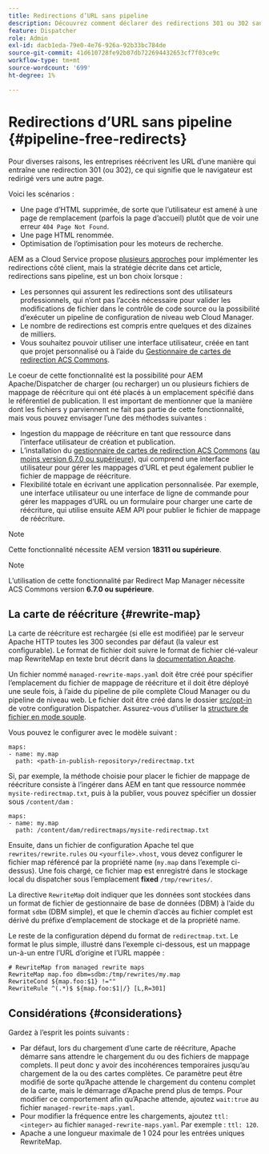 ```yaml
---
title: Redirections d’URL sans pipeline
description: Découvrez comment déclarer des redirections 301 ou 302 sans accès aux pipelines Git ou Cloud Manager.
feature: Dispatcher
role: Admin
exl-id: dacb1eda-79e0-4e76-926a-92b33bc784de
source-git-commit: 41d610728fe92b07db722694432653cf7f03ce9c
workflow-type: tm+mt
source-wordcount: '699'
ht-degree: 1%

---
```


# Redirections d’URL sans pipeline {#pipeline-free-redirects}

Pour diverses raisons, les entreprises réécrivent les URL d’une manière qui entraîne une redirection 301 (ou 302), ce qui signifie que le navigateur est redirigé vers une autre page.

Voici les scénarios :

* Une page d’HTML supprimée, de sorte que l’utilisateur est amené à une page de remplacement (parfois la page d’accueil) plutôt que de voir une erreur `404 Page Not Found`.
* Une page HTML renommée.
* Optimisation de l’optimisation pour les moteurs de recherche.

AEM as a Cloud Service propose [plusieurs approches](https://experienceleague.adobe.com/en/docs/experience-manager-learn/foundation/administration/url-redirection) pour implémenter les redirections côté client, mais la stratégie décrite dans cet article, redirections sans pipeline, est un bon choix lorsque :

* Les personnes qui assurent les redirections sont des utilisateurs professionnels, qui n’ont pas l’accès nécessaire pour valider les modifications de fichier dans le contrôle de code source ou la possibilité d’exécuter un pipeline de configuration de niveau web Cloud Manager.
* Le nombre de redirections est compris entre quelques et des dizaines de milliers.
* Vous souhaitez pouvoir utiliser une interface utilisateur, créée en tant que projet personnalisé ou à l’aide du [Gestionnaire de cartes de redirection ACS Commons](https://adobe-consulting-services.github.io/acs-aem-commons/features/redirect-map-manager/index.html).

Le coeur de cette fonctionnalité est la possibilité pour AEM Apache/Dispatcher de charger (ou recharger) un ou plusieurs fichiers de mappage de réécriture qui ont été placés à un emplacement spécifié dans le référentiel de publication. Il est important de mentionner que la manière dont les fichiers y parviennent ne fait pas partie de cette fonctionnalité, mais vous pouvez envisager l’une des méthodes suivantes :

* Ingestion du mappage de réécriture en tant que ressource dans l’interface utilisateur de création et publication.
* L’installation du [gestionnaire de cartes de redirection ACS Commons](https://adobe-consulting-services.github.io/acs-aem-commons/features/redirect-map-manager/index.html) ([au moins version 6.7.0 ou supérieure](https://github.com/Adobe-Consulting-Services/acs-aem-commons/releases)), qui comprend une interface utilisateur pour gérer les mappages d’URL et peut également publier le fichier de mappage de réécriture.
* Flexibilité totale en écrivant une application personnalisée. Par exemple, une interface utilisateur ou une interface de ligne de commande pour gérer les mappages d’URL ou un formulaire pour charger une carte de réécriture, qui utilise ensuite AEM API pour publier le fichier de mappage de réécriture.

>[!NOTE]
> Cette fonctionnalité nécessite AEM version **18311 ou supérieure**.

>[!NOTE]
> L’utilisation de cette fonctionnalité par Redirect Map Manager nécessite ACS Commons version **6.7.0 ou supérieure**.

## La carte de réécriture {#rewrite-map}

La carte de réécriture est rechargée (si elle est modifiée) par le serveur Apache HTTP toutes les 300 secondes par défaut (la valeur est configurable). Le format de fichier doit suivre le format de fichier clé-valeur map RewriteMap en texte brut décrit dans la [documentation Apache](https://httpd.apache.org/docs/2.4/rewrite/rewritemap.html#txt).

Un fichier nommé `managed-rewrite-maps.yaml` doit être créé pour spécifier l’emplacement du fichier de mappage de réécriture et il doit être déployé une seule fois, à l’aide du pipeline de pile complète Cloud Manager ou du pipeline de niveau web. Le fichier doit être créé dans le dossier [src/opt-in](https://github.com/adobe/aem-project-archetype/tree/develop/src/main/archetype/dispatcher.cloud/src/opt-in) de votre configuration Dispatcher. Assurez-vous d’utiliser la [structure de fichier en mode souple](/help/implementing/dispatcher/validation-debug.md#flexible-mode-file-structure).

Vous pouvez le configurer avec le modèle suivant :

```
maps:
- name: my.map
  path: <path-in-publish-repository>/redirectmap.txt
```

Si, par exemple, la méthode choisie pour placer le fichier de mappage de réécriture consiste à l’ingérer dans AEM en tant que ressource nommée `mysite-redirectmap.txt`, puis à la publier, vous pouvez spécifier un dossier sous `/content/dam` :

```
maps:
- name: my.map
  path: /content/dam/redirectmaps/mysite-redirectmap.txt
```

Ensuite, dans un fichier de configuration Apache tel que `rewrites/rewrite.rules` ou `<yourfile>.vhost`, vous devez configurer le fichier map référencé par la propriété name (`my.map` dans l’exemple ci-dessus). Une fois chargé, ce fichier map est enregistré dans le stockage local du dispatcher sous l’emplacement **fixed** `/tmp/rewrites/`.

La directive `RewriteMap` doit indiquer que les données sont stockées dans un format de fichier de gestionnaire de base de données (DBM) à l’aide du format `sdbm` (DBM simple), et que le chemin d’accès au fichier complet est dérivé du préfixe d’emplacement de stockage et de la propriété name.

Le reste de la configuration dépend du format de `redirectmap.txt`. Le format le plus simple, illustré dans l’exemple ci-dessous, est un mappage un-à-un entre l’URL d’origine et l’URL mappée :

```
# RewriteMap from managed rewrite maps
RewriteMap map.foo dbm=sdbm:/tmp/rewrites/my.map
RewriteCond ${map.foo:$1} !=""
RewriteRule ^(.*)$ ${map.foo:$1|/} [L,R=301]
```


## Considérations {#considerations}

Gardez à l’esprit les points suivants :

* Par défaut, lors du chargement d’une carte de réécriture, Apache démarre sans attendre le chargement du ou des fichiers de mappage complets. Il peut donc y avoir des incohérences temporaires jusqu’au chargement de la ou des cartes complètes. Ce paramètre peut être modifié de sorte qu’Apache attende le chargement du contenu complet de la carte, mais le démarrage d’Apache prend plus de temps. Pour modifier ce comportement afin qu’Apache attende, ajoutez `wait:true` au fichier `managed-rewrite-maps.yaml`.
* Pour modifier la fréquence entre les chargements, ajoutez `ttl: <integer>` au fichier `managed-rewrite-maps.yaml`. Par exemple : `ttl: 120`.
* Apache a une longueur maximale de 1 024 pour les entrées uniques RewriteMap.
